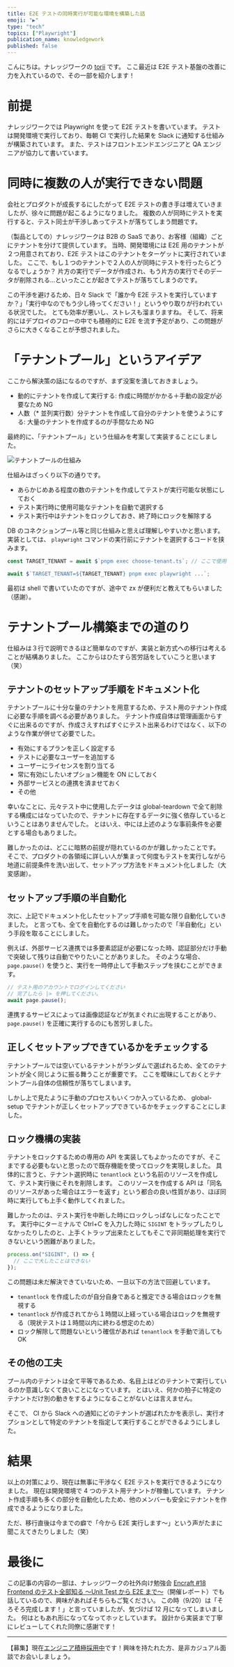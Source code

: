 ```yaml
---
title: E2E テストの同時実行が可能な環境を構築した話
emoji: "▶️"
type: "tech"
topics: ["Playwright"]
publication_name: knowledgework
published: false
---
```


こんにちは。ナレッジワークの [torii](https://twitter.com/jinjor) です。
ここ最近は E2E テスト基盤の改善に力を入れているので、その一部を紹介します！

# 前提

ナレッジワークでは Playwright を使って E2E テストを書いています。
テストは開発環境で実行しており、毎朝 CI で実行した結果を Slack に通知する仕組みが構築されています。
また、テストはフロントエンドエンジニアと QA エンジニアが協力して書いています。

# 同時に複数の人が実行できない問題

会社とプロダクトが成長するにしたがって E2E テストの書き手は増えていきましたが、徐々に問題が起こるようになりました。
複数の人が同時にテストを実行すると、テスト同士が干渉しあってテストが落ちてしまう問題です。

（製品としての）ナレッジワークは B2B の SaaS であり、お客様（組織）ごとにテナントを分けて提供しています。
当時、開発環境には E2E 用のテナントが２つ用意されており、E2E テストはこのテナントをターゲットに実行されていました。
ここで、もし１つのテナントで２人の人が同時にテストを行ったらどうなるでしょうか？
片方の実行でデータが作成され、もう片方の実行でそのデータが削除される...といったことが起きてテストが落ちてしまうのです。

この干渉を避けるため、日々 Slack で「誰か今 E2E テストを実行していますか？」「実行中なのでもう少し待ってください！」というやり取りが行われている状況でした。
とても効率が悪いし、ストレスも溜まりますね。
そして、将来的にはデプロイのフローの中でも積極的に E2E を流す予定があり、この問題がさらに大きくなることが予想されました。

# 「テナントプール」というアイデア

ここから解決策の話になるのですが、まず没案を潰しておきましょう。

- 動的にテナントを作成して実行する: 作成に時間がかかる＋手動の設定が必要なため NG
- 人数（\* 並列実行数）分テナントを作成して自分のテナントを使うようにする: 大量のテナントを作成するのが手間なため NG

最終的に、「テナントプール」という仕組みを考案して実装することにしました。

![テナントプールの仕組み](/images/e2e-tenant-pool/filter-comparison.png)

仕組みはざっくり以下の通りです。

- あらかじめある程度の数のテナントを作成してテストが実行可能な状態にしておく
- テスト実行時に使用可能なテナントを自動で選択する
- テスト実行中はテナントをロックしておき、終了時にロックを解除する

DB のコネクションプール等と同じ仕組みと思えば理解しやすいかと思います。
実装としては、 `playwright` コマンドの実行前にテナントを選択するコードを挟みます。

```typescript
const TARGET_TENANT = await $`pnpm exec choose-tenant.ts`; // ここで使用可能なテナントを選ぶ

await $`TARGET_TENANT=${TARGET_TENANT} pnpm exec playwright ...`;
```

最初は shell で書いていたのですが、途中で zx が便利だと教えてもらいました（感謝）。

# テナントプール構築までの道のり

仕組みは３行で説明できるほど簡単なのですが、実装と新方式への移行は考えることが結構ありました。
ここからはひたすら苦労話をしていこうと思います（笑）

## テナントのセットアップ手順をドキュメント化

テナントプールに十分な量のテナントを用意するため、テスト用のテナント作成に必要な手順を調べる必要がありました。
テナント作成自体は管理画面からすぐに出来るのですが、作成さえすればすぐにテスト出来るわけではなく、以下のような作業が併せて必要でした。

- 有効にするプランを正しく設定する
- テストに必要なユーザーを追加する
- ユーザーにライセンスを割り当てる
- 常に有効にしたいオプション機能を ON にしておく
- 外部サービスとの連携を済ませておく
- その他

幸いなことに、元々テスト中に使用したデータは global-teardown で全て削除する構成にはなっていたので、テナントに存在するデータに強く依存しているということはありませんでした。
とはいえ、中には上述のような事前条件を必要とする場合もありました。

難しかったのは、どこに暗黙の前提が隠れているのかが難しかったことです。
そこで、プロダクトの各領域に詳しい人が集まって何度もテストを実行しながら地道に前提条件を洗い出して、セットアップ方法をドキュメント化しました（大変感謝）。

## セットアップ手順の半自動化

次に、上記でドキュメント化したセットアップ手順を可能な限り自動化していきました。
と言っても、全てを自動化するのは難しかったので「半自動化」という手段を取ることにしました。

例えば、外部サービス連携では多要素認証が必要になった時、認証部分だけ手動で突破して残りは自動でやりたいことがありました。
そのような場合、 `page.pause()` を使うと、実行を一時停止して手動ステップを挟むことができます。

```typescript
// テスト用のアカウントでログインしてください
// 完了したら |> を押してください。
await page.pause();
```

連携するサービスによっては画像認証などが気まぐれに出現することがあり、 `page.pause()` を正確に実行するのにも苦労しました。

## 正しくセットアップできているかをチェックする

テナントプールでは空いているテナントがランダムで選ばれるため、全てのテナントが全く同じように振る舞うことが重要です。
ここを曖昧にしておくとテナントプール自体の信頼性が落ちてしまいます。

しかし上で見たように手動のプロセスもいくつか入っているため、 global-setup でテナントが正しくセットアップできているかをチェックすることにしました。

## ロック機構の実装

テナントをロックするための専用の API を実装してもよかったのですが、そこまでする必要もないと思ったので既存機能を使ってロックを実現しました。
具体的に言うと、テナント選択時に `tenantlock` という名前のリソースを作成して、テスト実行後にそれを削除します。
このリソースを作成する API は「同名のリソースがあった場合はエラーを返す」という都合の良い性質があり、ほぼ同時に実行しても上手く動作してくれました。

難しかったのは、テスト実行を中断した時にロックしっぱなしになったことです。
実行中にターミナルで Ctrl+C を入力した時に `SIGINT` をトラップしたりしなかったりしたのと、上手くトラップ出来たとしてもそこで非同期処理を実行できないという困難がありました。

```typescript
process.on("SIGINT", () => {
  // ここで大したことはできない
});
```

この問題は未だ解決できていないため、一旦以下の方法で回避しています。

- `tenantlock` を作成したのが自分自身であると推定できる場合はロックを無視する
- `tenantlock` が作成されてから１時間以上経っている場合はロックを無視する（現状テストは１時間以内に終わる想定のため）
- ロック解除して問題ないという確信があれば `tenantlock` を手動で消しても OK

## その他の工夫

プール内のテナントは全て平等であるため、名目上はどのテナントで実行しているのか意識しなくて良いことになっています。
とはいえ、何かの拍子に特定のテナントだけ別の動きをするようになることがないとは言えません。

そこで、 CI から Slack への通知にどのテナントが選ばれたかを表示し、実行オプションとして特定のテナントを指定して実行することができるようにしました。

# 結果

以上の対策により、現在は無事に干渉なく E2E テストを実行できるようになりました。
現在は開発環境で 4 つのテスト用テナントが稼働しています。
テナント作成手順も多くの部分を自動化したため、他のメンバーも安全にテナントを作成できるようになりました。

ただ、移行直後は今までの癖で「今から E2E 実行します〜」という声がたまに聞こえてきたりしました（笑）

# 最後に

この記事の内容の一部は、ナレッジワークの社外向け勉強会 [Encraft #18 Frontend のテスト全部知る 〜Unit Test から E2E まで〜](https://zenn.dev/knowledgework/articles/1f97484327fb51)（開催レポート）でも話しているので、興味があればそちらもご覧ください。
この時（9/20）は「そろそろ完成します！」と言っていましたが、気づけば 12 月になってしまいました。
何はともあれ形になってなってホッとしています。
設計から実装まで丁寧にレビューしてくれた同僚に感謝です！

---

【募集】現在[エンジニア積極採用中](https://kwork.studio/recruit-engineer)です！興味を持たれた方、是非カジュアル面談でお会いしましょう。
